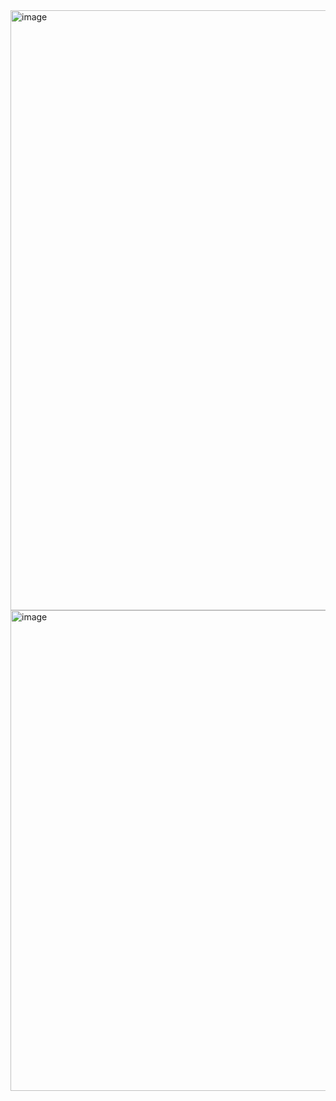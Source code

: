<img width="960" height="960" alt="image" src="https://github.com/user-attachments/assets/2bef8caf-88bb-4374-94aa-10a801e400bc" />
<img width="958" height="769" alt="image" src="https://github.com/user-attachments/assets/c55308aa-f4a0-4b08-bc0d-e3d862127262" />

